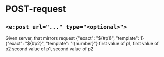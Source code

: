 # POST-request
## `<e:post url="..." type="<optional>">`

<div>
    <e:summary/>
    <e:given>
        Given server, that mirrors request
    </e:given>
    <e:example name="Parametrized cases" status="ExpectedToFail">
        <e:post url="relative/url" print="true">
            <e:case desc="Wrong response"  values=",">
                <body>
                    {"exact": "${#p1}", "template": 1}
                </body>
                <expected>
                    {"exact": "${#p2}", "template": "!{number}"}
                </expected>
                <where vars="p1, p2">
                    <vals>first value of p1, first value of p2</vals>
                    <vals>second value of p1, second value of p2</vals>
                </where>
            </e:case>
        </e:post>
    </e:example>
</div>